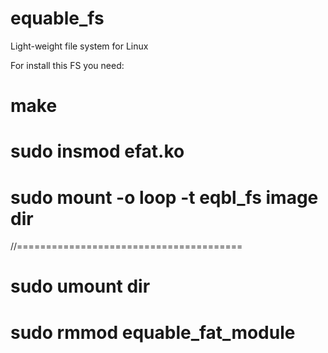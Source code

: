 # equable_fs
Light-weight file system for Linux

For install this FS you need:
# make
# sudo insmod efat.ko
# sudo mount -o loop -t eqbl_fs image dir
//=======================================
# sudo umount dir
# sudo rmmod equable_fat_module